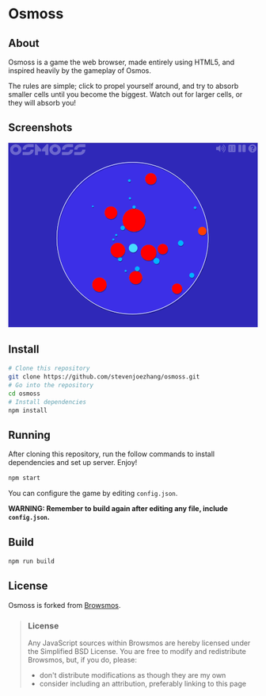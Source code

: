 # Osmoss

## About

Osmoss is a game the web browser, made entirely using HTML5, and inspired 
heavily by the gameplay of Osmos.

The rules are simple; click to propel yourself around, and try to absorb 
smaller cells until you become the biggest. Watch out for larger cells, or 
they will absorb you!

## Screenshots

![Screenshot](screenshot.png)

## Install

```bash
# Clone this repository
git clone https://github.com/stevenjoezhang/osmoss.git
# Go into the repository
cd osmoss
# Install dependencies
npm install
```

## Running

After cloning this repository, run the follow commands to install dependencies and set up server. Enjoy!

```bash
npm start
```

You can configure the game by editing `config.json`.

**WARNING: Remember to build again after editing any file, include `config.json`.**

## Build

```bash
npm run build
```

## License

Osmoss is forked from [Browsmos](https://github.com/BHSPitMonkey/Browsmos).

> ### License
> Any JavaScript sources within Browsmos are hereby licensed under the Simplified BSD License. You are free to modify and redistribute Browsmos, but, if you do, please:
> - don't distribute modifications as though they are my own
> - consider including an attribution, preferably linking to this page
